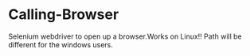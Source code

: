 # Calling-Browser
Selenium webdriver to open up a browser.Works on Linux!!
Path will be different for the windows users.
